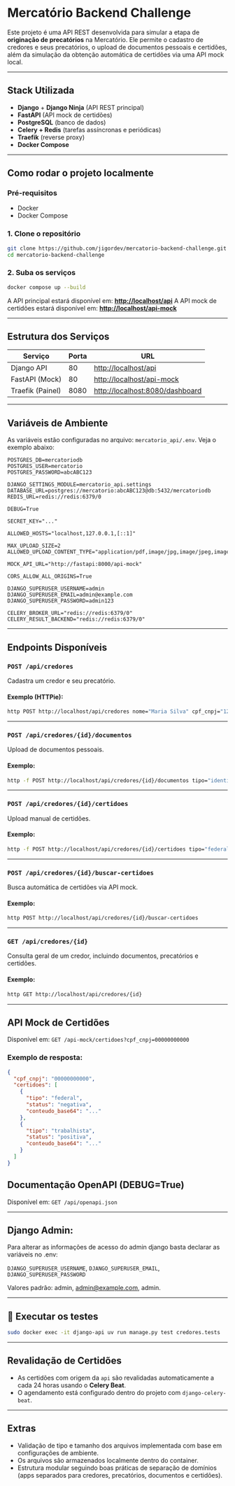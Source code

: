 # Mercatório Backend Challenge

Este projeto é uma API REST desenvolvida para simular a etapa de **originação de precatórios** na Mercatório. Ele permite o cadastro de credores e seus precatórios, o upload de documentos pessoais e certidões, além da simulação da obtenção automática de certidões via uma API mock local.

---

## Stack Utilizada

- **Django** + **Django Ninja** (API REST principal)
- **FastAPI** (API mock de certidões)
- **PostgreSQL** (banco de dados)
- **Celery + Redis** (tarefas assíncronas e periódicas)
- **Traefik** (reverse proxy)
- **Docker Compose**

---

## Como rodar o projeto localmente

### Pré-requisitos

- Docker
- Docker Compose

### 1. Clone o repositório

```bash
git clone https://github.com/jigordev/mercatorio-backend-challenge.git
cd mercatorio-backend-challenge
````

### 2. Suba os serviços

```bash
docker compose up --build
```

A API principal estará disponível em:
**[http://localhost/api](http://localhost/api)**
A API mock de certidões estará disponível em:
**[http://localhost/api-mock](http://localhost/api-mock)**

---

## Estrutura dos Serviços

| Serviço          | Porta | URL                                                                |
| ---------------- | ----- | ------------------------------------------------------------------ |
| Django API       | 80    | [http://localhost/api](http://localhost/api)                               |
| FastAPI (Mock)   | 80    | [http://localhost/api-mock](http://localhost/api-mock)             |
| Traefik (Painel) | 8080  | [http://localhost:8080/dashboard](http://localhost:8080/dashboard) |

---

## Variáveis de Ambiente

As variáveis estão configuradas no arquivo: `mercatorio_api/.env`. Veja o exemplo abaixo:

```env
POSTGRES_DB=mercatoriodb
POSTGRES_USER=mercatorio
POSTGRES_PASSWORD=abcABC123

DJANGO_SETTINGS_MODULE=mercatorio_api.settings
DATABASE_URL=postgres://mercatorio:abcABC123@db:5432/mercatoriodb
REDIS_URL=redis://redis:6379/0

DEBUG=True

SECRET_KEY="..."

ALLOWED_HOSTS="localhost,127.0.0.1,[::1]"

MAX_UPLOAD_SIZE=2
ALLOWED_UPLOAD_CONTENT_TYPE="application/pdf,image/jpg,image/jpeg,image/png"

MOCK_API_URL="http://fastapi:8000/api-mock"

CORS_ALLOW_ALL_ORIGINS=True

DJANGO_SUPERUSER_USERNAME=admin
DJANGO_SUPERUSER_EMAIL=admin@example.com
DJANGO_SUPERUSER_PASSWORD=admin123

CELERY_BROKER_URL="redis://redis:6379/0"
CELERY_RESULT_BACKEND="redis://redis:6379/0"
```

---

## Endpoints Disponíveis

### `POST /api/credores`

Cadastra um credor e seu precatório.

#### Exemplo (HTTPie):

```bash
http POST http://localhost/api/credores nome="Maria Silva" cpf_cnpj="12345678900" email="maria@example.com" telefone="11999999999" precatorio:='{"numero_precatorio":"0001234-56.2020.8.26.0050","valor_nominal":50000,"foro":"TJSP","data_publicacao":"2023-10-01"}'
```

---

### `POST /api/credores/{id}/documentos`

Upload de documentos pessoais.

#### Exemplo:

```bash
http -f POST http://localhost/api/credores/{id}/documentos tipo="identidade" file@documento.pdf
```

---

### `POST /api/credores/{id}/certidoes`

Upload manual de certidões.

#### Exemplo:

```bash
http -f POST http://localhost/api/credores/{id}/certidoes tipo="federal" status="negativa" file@certidao.pdf
```

---

### `POST /api/credores/{id}/buscar-certidoes`

Busca automática de certidões via API mock.

#### Exemplo:

```bash
http POST http://localhost/api/credores/{id}/buscar-certidoes
```

---

### `GET /api/credores/{id}`

Consulta geral de um credor, incluindo documentos, precatórios e certidões.

#### Exemplo:

```bash
http GET http://localhost/api/credores/{id}
```

---

## API Mock de Certidões

Disponível em:
`GET /api-mock/certidoes?cpf_cnpj=00000000000`

### Exemplo de resposta:

```json
{
  "cpf_cnpj": "00000000000",
  "certidoes": [
    {
      "tipo": "federal",
      "status": "negativa",
      "conteudo_base64": "..."
    },
    {
      "tipo": "trabalhista",
      "status": "positiva",
      "conteudo_base64": "..."
    }
  ]
}
```

## Documentação OpenAPI (DEBUG=True)
Disponível em:
`GET /api/openapi.json`

---

## Django Admin:

Para alterar as informações de acesso do admin django basta declarar as variáveis no .env:

`DJANGO_SUPERUSER_USERNAME`, `DJANGO_SUPERUSER_EMAIL`, `DJANGO_SUPERUSER_PASSWORD`

Valores padrão: admin, admin@example.com, admin.

---

## 🧪 Executar os testes

```bash
sudo docker exec -it django-api uv run manage.py test credores.tests
```

---

## Revalidação de Certidões

* As certidões com origem da `api` são revalidadas automaticamente a cada 24 horas usando o **Celery Beat**.
* O agendamento está configurado dentro do projeto com `django-celery-beat`.

---

## Extras

* Validação de tipo e tamanho dos arquivos implementada com base em configurações de ambiente.
* Os arquivos são armazenados localmente dentro do container.
* Estrutura modular seguindo boas práticas de separação de domínios (apps separados para credores, precatórios, documentos e certidões).
